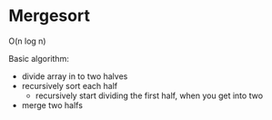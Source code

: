# Mergesort

O\(n log n\)

Basic algorithm:

* divide array in to two halves
* recursively sort each half 
  * recursively start dividing the first half, when you get into two
* merge two halfs



